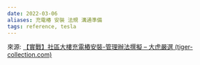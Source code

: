 ```yaml
---
date: 2022-03-06
aliases: 充電椿 安裝 法規 溝通準備
tags: reference, tesla
---
```


來源:
[【實戰】社區大樓充電樁安裝-管理辦法撰擬 – 大虎嚴選 (tiger-collection.com)](https://tiger-collection.com/blogs/drive-knowledge/install-rule)